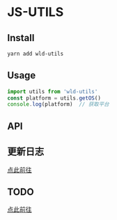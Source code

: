 # JS-UTILS

## Install

```bash
yarn add wld-utils
```

## Usage

```js
import utils from 'wld-utils'
const platform = utils.getOS()
console.log(platform)  // 获取平台
```

## API

## 更新日志

[点此前往](./CHANGELOG.md)

## TODO

[点此前往](./TODO.md)
